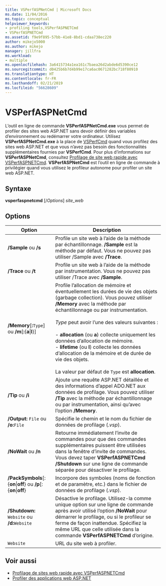 ```yaml
---
title: VSPerfASPNetCmd | Microsoft Docs
ms.date: 11/04/2016
ms.topic: conceptual
helpviewer_keywords:
- profiling tools,VSPerfASPNETCmd
- VSPerfASPNETCmd
ms.assetid: f9e9f895-57bb-41e8-8bd1-cdaa738ec220
author: mikejo5000
ms.author: mikejo
manager: jillfra
ms.workload:
- multiple
ms.openlocfilehash: 3a6415734a1ea161c7baea26d2abde6d5390ce12
ms.sourcegitcommit: d0425b6b7d4b99e17ca6ac0671282bc718f80910
ms.translationtype: HT
ms.contentlocale: fr-FR
ms.lasthandoff: 02/21/2019
ms.locfileid: "56628609"
---
```

# <a name="vsperfaspnetcmd"></a>VSPerfASPNetCmd
L’outil en ligne de commande **VSPerfASPNetCmd.exe** vous permet de profiler des sites web ASP.NET sans devoir définir des variables d’environnement ou redémarrer votre ordinateur. Utilisez **VSPerfASPNetCmd.exe** à la place de [VSPerfCmd](../profiling/vsperfcmd.md) quand vous profilez des sites web ASP.NET et que vous n’avez pas besoin des fonctionnalités supplémentaires fournies par **VSPerfCmd**. Pour plus d’informations sur **VSPerfASPNetCmd**, consultez [Profilage de site web rapide avec VSPerfASPNETCmd](../profiling/rapid-web-site-profiling-with-vsperfaspnetcmd.md). **VSPerfASPNetCmd** est l’outil en ligne de commande à privilégier quand vous utilisez le profileur autonome pour profiler un site web ASP.NET.

## <a name="syntax"></a>Syntaxe
 **vsperfaspnetcmd** [/*Options*] *site_web*

## <a name="options"></a>Options

|Option|Description|
|------------|-----------------|
|**/Sample** ou   **/s**|Profile un site web à l’aide de la méthode par échantillonnage. **/Sample** est la méthode par défaut. Vous ne pouvez pas utiliser /Sample avec **/Trace**.|
|**/Trace** ou   **/t**|Profile un site web à l’aide de la méthode par instrumentation. Vous ne pouvez pas utiliser /Trace avec **/Sample**.|
|**/Memory**[**:**`Type`] ou   **/m**[**:**{**a**&#124;**l**}]|Profile l’allocation de mémoire et éventuellement les durées de vie des objets (garbage collection). Vous pouvez utiliser **/Memory** avec la méthode par échantillonnage ou par instrumentation.<br /><br /> *Type* peut avoir l’une des valeurs suivantes :<br /><br /> -   **allocation** (ou **a**) collecte uniquement les données d’allocation de mémoire.<br />-   **lifetime** (ou **l**) collecte les données d’allocation de la mémoire et de durée de vie des objets.<br /><br /> La valeur par défaut de `Type` est **allocation**.|
|**/Tip** ou   **/i**|Ajoute une requête ASP.NET détaillée et des informations d’appel ADO.NET aux données de profilage. Vous pouvez utiliser **/Tip** avec la méthode par échantillonnage ou par instrumentation, ainsi qu’avec l’option **/Memory**.|
|**/Output:** `File` ou   **/o:**`File`|Spécifie le chemin et le nom du fichier de données de profilage (.*vsp*).|
|**/NoWait** ou   **/n**|Retourne immédiatement l’invite de commandes pour que des commandes supplémentaires puissent être utilisées dans la fenêtre d’invite de commandes. Vous devez taper **VSPerfASPNETCmd /Shutdown** sur une ligne de commande séparée pour désactiver le profilage.|
|**/PackSymbols**[:{**on**&#124;**off**} ou   **/p**[:{**on**&#124;**off**}|Incorpore des symboles (noms de fonction et de paramètre, etc.) dans le fichier de données de profilage (.*vsp*).|
|**/Shutdown:** `Website` ou   **/d:**`Website`|Désactive le profilage. Utilisez-la comme unique option sur une ligne de commande après avoir utilisé l’option **/NoWait** pour démarrer le profilage, ou si le profileur se ferme de façon inattendue. Spécifiez la même URL que celle utilisée dans la commande **VSPerfASPNETCmd** d’origine.|
|`Website`|URL du site web à profiler.|

## <a name="see-also"></a>Voir aussi
- [Profilage de sites web rapide avec VSPerfASPNETCmd](../profiling/rapid-web-site-profiling-with-vsperfaspnetcmd.md)
- [Profiler des applications web ASP.NET](../profiling/command-line-profiling-of-aspnet-web-applications.md)
